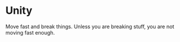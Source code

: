 # Unity

Move fast and break things. Unless you are breaking stuff, you are not moving fast enough.
